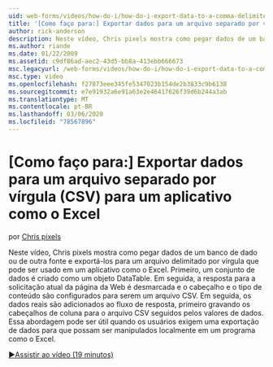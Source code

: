 ```yaml
---
uid: web-forms/videos/how-do-i/how-do-i-export-data-to-a-comma-delimited-csv-file-for-an-application-like-excel
title: '[Como faço para:] Exportar dados para um arquivo separado por vírgula (CSV) para um aplicativo como o Excel | Microsoft Docs'
author: rick-anderson
description: Neste vídeo, Chris pixels mostra como pegar dados de um banco de dado ou de outra fonte e exportá-los para um arquivo delimitado por vírgula que pode ser usado em um aplicativo li...
ms.author: riande
ms.date: 01/22/2009
ms.assetid: c9df86ad-aec2-43d5-bb8a-413ebb666673
msc.legacyurl: /web-forms/videos/how-do-i/how-do-i-export-data-to-a-comma-delimited-csv-file-for-an-application-like-excel
msc.type: video
ms.openlocfilehash: f27873eee345fe5347023b154de2b3833c9b6138
ms.sourcegitcommit: e7e91932a6e91a63e2e46417626f39d6b244a3ab
ms.translationtype: MT
ms.contentlocale: pt-BR
ms.lasthandoff: 03/06/2020
ms.locfileid: "78567896"
---
```

# <a name="how-do-i-export-data-to-a-comma-delimited-csv-file-for-an-application-like-excel"></a>[Como faço para:] Exportar dados para um arquivo separado por vírgula (CSV) para um aplicativo como o Excel

por [Chris pixels](https://twitter.com/chrispels)

Neste vídeo, Chris pixels mostra como pegar dados de um banco de dado ou de outra fonte e exportá-los para um arquivo delimitado por vírgula que pode ser usado em um aplicativo como o Excel. Primeiro, um conjunto de dados é criado como um objeto DataTable. Em seguida, a resposta para a solicitação atual da página da Web é desmarcada e o cabeçalho e o tipo de conteúdo são configurados para serem um arquivo CSV. Em seguida, os dados reais são adicionados ao fluxo de resposta, primeiro gravando os cabeçalhos de coluna para o arquivo CSV seguidos pelos valores de dados. Essa abordagem pode ser útil quando os usuários exigem uma exportação de dados para que possam ser manipulados localmente em um programa como o Excel.

[&#9654;Assistir ao vídeo (19 minutos)](https://channel9.msdn.com/Blogs/ASP-NET-Site-Videos/how-do-i-export-data-to-a-comma-delimited-csv-file-for-an-application-like-excel)
